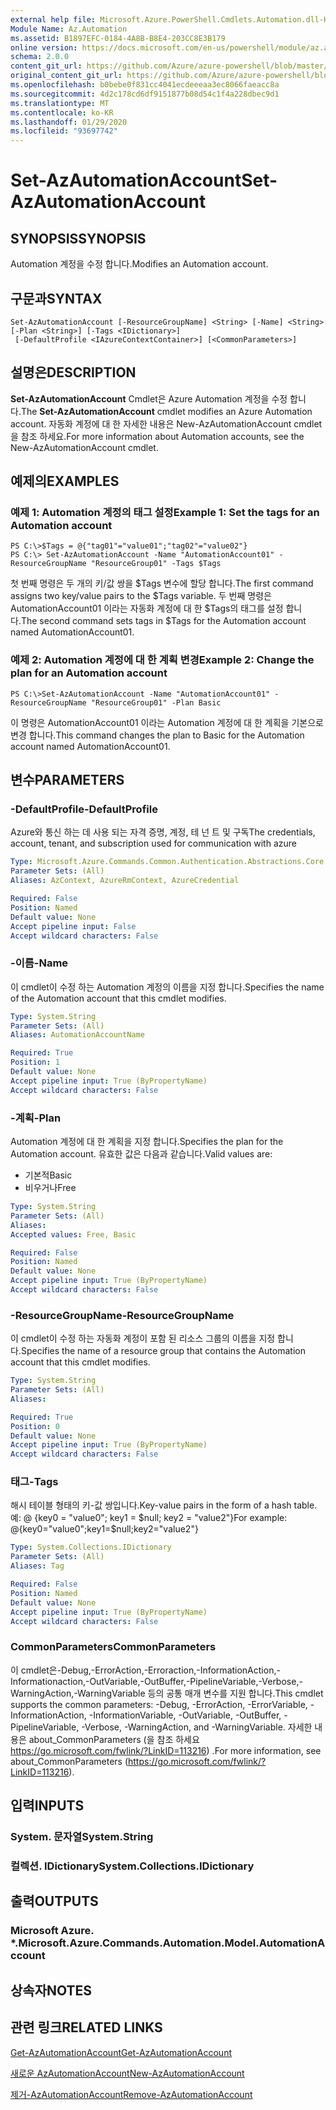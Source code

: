 ```yaml
---
external help file: Microsoft.Azure.PowerShell.Cmdlets.Automation.dll-Help.xml
Module Name: Az.Automation
ms.assetid: B1897EFC-0184-4A8B-B8E4-203CC8E3B179
online version: https://docs.microsoft.com/en-us/powershell/module/az.automation/set-azautomationaccount
schema: 2.0.0
content_git_url: https://github.com/Azure/azure-powershell/blob/master/src/Automation/Automation/help/Set-AzAutomationAccount.md
original_content_git_url: https://github.com/Azure/azure-powershell/blob/master/src/Automation/Automation/help/Set-AzAutomationAccount.md
ms.openlocfilehash: b0bebe0f831cc4041ecdeeeaa3ec8066faeacc8a
ms.sourcegitcommit: 4d2c178cd6df9151877b08d54c1f4a228dbec9d1
ms.translationtype: MT
ms.contentlocale: ko-KR
ms.lasthandoff: 01/29/2020
ms.locfileid: "93697742"
---
```

# <span data-ttu-id="c2e7e-101">Set-AzAutomationAccount</span><span class="sxs-lookup"><span data-stu-id="c2e7e-101">Set-AzAutomationAccount</span></span>

## <span data-ttu-id="c2e7e-102">SYNOPSIS</span><span class="sxs-lookup"><span data-stu-id="c2e7e-102">SYNOPSIS</span></span>
<span data-ttu-id="c2e7e-103">Automation 계정을 수정 합니다.</span><span class="sxs-lookup"><span data-stu-id="c2e7e-103">Modifies an Automation account.</span></span>

## <span data-ttu-id="c2e7e-104">구문과</span><span class="sxs-lookup"><span data-stu-id="c2e7e-104">SYNTAX</span></span>

```
Set-AzAutomationAccount [-ResourceGroupName] <String> [-Name] <String> [-Plan <String>] [-Tags <IDictionary>]
 [-DefaultProfile <IAzureContextContainer>] [<CommonParameters>]
```

## <span data-ttu-id="c2e7e-105">설명은</span><span class="sxs-lookup"><span data-stu-id="c2e7e-105">DESCRIPTION</span></span>
<span data-ttu-id="c2e7e-106">**Set-AzAutomationAccount** Cmdlet은 Azure Automation 계정을 수정 합니다.</span><span class="sxs-lookup"><span data-stu-id="c2e7e-106">The **Set-AzAutomationAccount** cmdlet modifies an Azure Automation account.</span></span>
<span data-ttu-id="c2e7e-107">자동화 계정에 대 한 자세한 내용은 New-AzAutomationAccount cmdlet을 참조 하세요.</span><span class="sxs-lookup"><span data-stu-id="c2e7e-107">For more information about Automation accounts, see the New-AzAutomationAccount cmdlet.</span></span>

## <span data-ttu-id="c2e7e-108">예제의</span><span class="sxs-lookup"><span data-stu-id="c2e7e-108">EXAMPLES</span></span>

### <span data-ttu-id="c2e7e-109">예제 1: Automation 계정의 태그 설정</span><span class="sxs-lookup"><span data-stu-id="c2e7e-109">Example 1: Set the tags for an Automation account</span></span>
```
PS C:\>$Tags = @{"tag01"="value01";"tag02"="value02"}
PS C:\> Set-AzAutomationAccount -Name "AutomationAccount01" -ResourceGroupName "ResourceGroup01" -Tags $Tags
```

<span data-ttu-id="c2e7e-110">첫 번째 명령은 두 개의 키/값 쌍을 $Tags 변수에 할당 합니다.</span><span class="sxs-lookup"><span data-stu-id="c2e7e-110">The first command assigns two key/value pairs to the $Tags variable.</span></span>
<span data-ttu-id="c2e7e-111">두 번째 명령은 AutomationAccount01 이라는 자동화 계정에 대 한 $Tags의 태그를 설정 합니다.</span><span class="sxs-lookup"><span data-stu-id="c2e7e-111">The second command sets tags in $Tags for the Automation account named AutomationAccount01.</span></span>

### <span data-ttu-id="c2e7e-112">예제 2: Automation 계정에 대 한 계획 변경</span><span class="sxs-lookup"><span data-stu-id="c2e7e-112">Example 2: Change the plan for an Automation account</span></span>
```
PS C:\>Set-AzAutomationAccount -Name "AutomationAccount01" -ResourceGroupName "ResourceGroup01" -Plan Basic
```

<span data-ttu-id="c2e7e-113">이 명령은 AutomationAccount01 이라는 Automation 계정에 대 한 계획을 기본으로 변경 합니다.</span><span class="sxs-lookup"><span data-stu-id="c2e7e-113">This command changes the plan to Basic for the Automation account named AutomationAccount01.</span></span>

## <span data-ttu-id="c2e7e-114">변수</span><span class="sxs-lookup"><span data-stu-id="c2e7e-114">PARAMETERS</span></span>

### <span data-ttu-id="c2e7e-115">-DefaultProfile</span><span class="sxs-lookup"><span data-stu-id="c2e7e-115">-DefaultProfile</span></span>
<span data-ttu-id="c2e7e-116">Azure와 통신 하는 데 사용 되는 자격 증명, 계정, 테 넌 트 및 구독</span><span class="sxs-lookup"><span data-stu-id="c2e7e-116">The credentials, account, tenant, and subscription used for communication with azure</span></span>

```yaml
Type: Microsoft.Azure.Commands.Common.Authentication.Abstractions.Core.IAzureContextContainer
Parameter Sets: (All)
Aliases: AzContext, AzureRmContext, AzureCredential

Required: False
Position: Named
Default value: None
Accept pipeline input: False
Accept wildcard characters: False
```

### <span data-ttu-id="c2e7e-117">-이름</span><span class="sxs-lookup"><span data-stu-id="c2e7e-117">-Name</span></span>
<span data-ttu-id="c2e7e-118">이 cmdlet이 수정 하는 Automation 계정의 이름을 지정 합니다.</span><span class="sxs-lookup"><span data-stu-id="c2e7e-118">Specifies the name of the Automation account that this cmdlet modifies.</span></span>

```yaml
Type: System.String
Parameter Sets: (All)
Aliases: AutomationAccountName

Required: True
Position: 1
Default value: None
Accept pipeline input: True (ByPropertyName)
Accept wildcard characters: False
```

### <span data-ttu-id="c2e7e-119">-계획</span><span class="sxs-lookup"><span data-stu-id="c2e7e-119">-Plan</span></span>
<span data-ttu-id="c2e7e-120">Automation 계정에 대 한 계획을 지정 합니다.</span><span class="sxs-lookup"><span data-stu-id="c2e7e-120">Specifies the plan for the Automation account.</span></span>
<span data-ttu-id="c2e7e-121">유효한 값은 다음과 같습니다.</span><span class="sxs-lookup"><span data-stu-id="c2e7e-121">Valid values are:</span></span>
- <span data-ttu-id="c2e7e-122">기본적</span><span class="sxs-lookup"><span data-stu-id="c2e7e-122">Basic</span></span>
- <span data-ttu-id="c2e7e-123">비우거나</span><span class="sxs-lookup"><span data-stu-id="c2e7e-123">Free</span></span>

```yaml
Type: System.String
Parameter Sets: (All)
Aliases:
Accepted values: Free, Basic

Required: False
Position: Named
Default value: None
Accept pipeline input: True (ByPropertyName)
Accept wildcard characters: False
```

### <span data-ttu-id="c2e7e-124">-ResourceGroupName</span><span class="sxs-lookup"><span data-stu-id="c2e7e-124">-ResourceGroupName</span></span>
<span data-ttu-id="c2e7e-125">이 cmdlet이 수정 하는 자동화 계정이 포함 된 리소스 그룹의 이름을 지정 합니다.</span><span class="sxs-lookup"><span data-stu-id="c2e7e-125">Specifies the name of a resource group that contains the Automation account that this cmdlet modifies.</span></span>

```yaml
Type: System.String
Parameter Sets: (All)
Aliases:

Required: True
Position: 0
Default value: None
Accept pipeline input: True (ByPropertyName)
Accept wildcard characters: False
```

### <span data-ttu-id="c2e7e-126">태그</span><span class="sxs-lookup"><span data-stu-id="c2e7e-126">-Tags</span></span>
<span data-ttu-id="c2e7e-127">해시 테이블 형태의 키-값 쌍입니다.</span><span class="sxs-lookup"><span data-stu-id="c2e7e-127">Key-value pairs in the form of a hash table.</span></span> <span data-ttu-id="c2e7e-128">예: @ {key0 = "value0"; key1 = $null; key2 = "value2"}</span><span class="sxs-lookup"><span data-stu-id="c2e7e-128">For example: @{key0="value0";key1=$null;key2="value2"}</span></span>

```yaml
Type: System.Collections.IDictionary
Parameter Sets: (All)
Aliases: Tag

Required: False
Position: Named
Default value: None
Accept pipeline input: True (ByPropertyName)
Accept wildcard characters: False
```

### <span data-ttu-id="c2e7e-129">CommonParameters</span><span class="sxs-lookup"><span data-stu-id="c2e7e-129">CommonParameters</span></span>
<span data-ttu-id="c2e7e-130">이 cmdlet은-Debug,-ErrorAction,-Erroraction,-InformationAction,-Informationaction,-OutVariable,-OutBuffer,-PipelineVariable,-Verbose,-WarningAction,-WarningVariable 등의 공통 매개 변수를 지원 합니다.</span><span class="sxs-lookup"><span data-stu-id="c2e7e-130">This cmdlet supports the common parameters: -Debug, -ErrorAction, -ErrorVariable, -InformationAction, -InformationVariable, -OutVariable, -OutBuffer, -PipelineVariable, -Verbose, -WarningAction, and -WarningVariable.</span></span> <span data-ttu-id="c2e7e-131">자세한 내용은 about_CommonParameters (을 참조 하세요 https://go.microsoft.com/fwlink/?LinkID=113216) .</span><span class="sxs-lookup"><span data-stu-id="c2e7e-131">For more information, see about_CommonParameters (https://go.microsoft.com/fwlink/?LinkID=113216).</span></span>

## <span data-ttu-id="c2e7e-132">입력</span><span class="sxs-lookup"><span data-stu-id="c2e7e-132">INPUTS</span></span>

### <span data-ttu-id="c2e7e-133">System. 문자열</span><span class="sxs-lookup"><span data-stu-id="c2e7e-133">System.String</span></span>

### <span data-ttu-id="c2e7e-134">컬렉션. IDictionary</span><span class="sxs-lookup"><span data-stu-id="c2e7e-134">System.Collections.IDictionary</span></span>

## <span data-ttu-id="c2e7e-135">출력</span><span class="sxs-lookup"><span data-stu-id="c2e7e-135">OUTPUTS</span></span>

### <span data-ttu-id="c2e7e-136">Microsoft Azure. \*.</span><span class="sxs-lookup"><span data-stu-id="c2e7e-136">Microsoft.Azure.Commands.Automation.Model.AutomationAccount</span></span>

## <span data-ttu-id="c2e7e-137">상속자</span><span class="sxs-lookup"><span data-stu-id="c2e7e-137">NOTES</span></span>

## <span data-ttu-id="c2e7e-138">관련 링크</span><span class="sxs-lookup"><span data-stu-id="c2e7e-138">RELATED LINKS</span></span>

[<span data-ttu-id="c2e7e-139">Get-AzAutomationAccount</span><span class="sxs-lookup"><span data-stu-id="c2e7e-139">Get-AzAutomationAccount</span></span>](./Get-AzAutomationAccount.md)

[<span data-ttu-id="c2e7e-140">새로운 AzAutomationAccount</span><span class="sxs-lookup"><span data-stu-id="c2e7e-140">New-AzAutomationAccount</span></span>](./New-AzAutomationAccount.md)

[<span data-ttu-id="c2e7e-141">제거-AzAutomationAccount</span><span class="sxs-lookup"><span data-stu-id="c2e7e-141">Remove-AzAutomationAccount</span></span>](./Remove-AzAutomationAccount.md)

